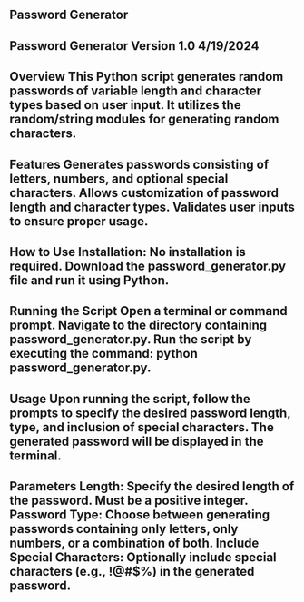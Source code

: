 Password Generator
----------------------------------------------------------------------------------------------------------------------------
Password Generator Version 1.0 4/19/2024
----------------------------------------------------------------------------------------------------------------------------
Overview
This Python script generates random passwords of variable length and character types based on user input. It utilizes the random/string modules for generating random characters.
----------------------------------------------------------------------------------------------------------------------------
Features
Generates passwords consisting of letters, numbers, and optional special characters.
Allows customization of password length and character types.
Validates user inputs to ensure proper usage.
----------------------------------------------------------------------------------------------------------------------------
How to Use
Installation: No installation is required. 
Download the password_generator.py file and run it using Python.
----------------------------------------------------------------------------------------------------------------------------
Running the Script
Open a terminal or command prompt.
Navigate to the directory containing password_generator.py.
Run the script by executing the command: python password_generator.py.
----------------------------------------------------------------------------------------------------------------------------
Usage
Upon running the script, follow the prompts to specify the desired password length, type, and inclusion of special characters.
The generated password will be displayed in the terminal.
----------------------------------------------------------------------------------------------------------------------------
Parameters
Length: Specify the desired length of the password. Must be a positive integer.
Password Type: Choose between generating passwords containing only letters, only numbers, or a combination of both.
Include Special Characters: Optionally include special characters (e.g., !@#$%) in the generated password.
----------------------------------------------------------------------------------------------------------------------------
